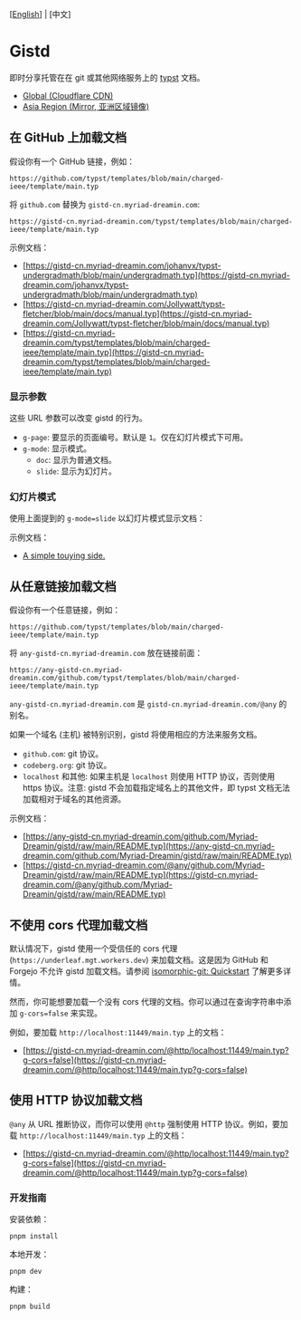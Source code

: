 <!-- This file is generated by `typlite README.typ` -->
\[[English](./README.typ)\] | \[中文\]
# Gistd

即时分享托管在在 git 或其他网络服务上的 [typst](https://typst.app) 文档。

- [Global (Cloudflare CDN)](https://gistd.myriad-dreamin.com)
- [Asia Region (Mirror, 亚洲区域镜像)](https://gistd-cn.myriad-dreamin.com)

## 在 GitHub 上加载文档

假设你有一个 GitHub 链接，例如：

```
https://github.com/typst/templates/blob/main/charged-ieee/template/main.typ
```

将 `github.com` 替换为 `gistd-cn.myriad-dreamin.com`:

```
https://gistd-cn.myriad-dreamin.com/typst/templates/blob/main/charged-ieee/template/main.typ
```

示例文档：

- [https://gistd-cn.myriad-dreamin.com/johanvx/typst-undergradmath/blob/main/undergradmath.typ](https://gistd-cn.myriad-dreamin.com/johanvx/typst-undergradmath/blob/main/undergradmath.typ)
- [https://gistd-cn.myriad-dreamin.com/Jollywatt/typst-fletcher/blob/main/docs/manual.typ](https://gistd-cn.myriad-dreamin.com/Jollywatt/typst-fletcher/blob/main/docs/manual.typ)
- [https://gistd-cn.myriad-dreamin.com/typst/templates/blob/main/charged-ieee/template/main.typ](https://gistd-cn.myriad-dreamin.com/typst/templates/blob/main/charged-ieee/template/main.typ)

### 显示参数

这些 URL 参数可以改变 gistd 的行为。

- `g-page`: 要显示的页面编号。默认是 `1`。仅在幻灯片模式下可用。
- `g-mode`: 显示模式。
  - `doc`: 显示为普通文档。
  - `slide`: 显示为幻灯片。

### 幻灯片模式

使用上面提到的 `g-mode=slide` 以幻灯片模式显示文档：

示例文档：

- [A simple touying side.](https://gistd-cn.myriad-dreamin.com/touying-typ/touying/blob/main/examples/simple.typ?g-mode=slide)

## 从任意链接加载文档

假设你有一个任意链接，例如：

```
https://github.com/typst/templates/blob/main/charged-ieee/template/main.typ
```

将 `any-gistd-cn.myriad-dreamin.com` 放在链接前面：

```
https://any-gistd-cn.myriad-dreamin.com/github.com/typst/templates/blob/main/charged-ieee/template/main.typ
```

`any-gistd-cn.myriad-dreamin.com` 是 `gistd-cn.myriad-dreamin.com/@any` 的别名。

如果一个域名 (主机) 被特别识别，gistd 将使用相应的方法来服务文档。

- `github.com`: git 协议。
- `codeberg.org`: git 协议。
- `localhost` 和其他: 如果主机是 `localhost` 则使用 HTTP 协议，否则使用 https 协议。注意: gistd 不会加载指定域名上的其他文件，即 typst 文档无法加载相对于域名的其他资源。

示例文档：

- [https://any-gistd-cn.myriad-dreamin.com/github.com/Myriad-Dreamin/gistd/raw/main/README.typ](https://any-gistd-cn.myriad-dreamin.com/github.com/Myriad-Dreamin/gistd/raw/main/README.typ)
- [https://gistd-cn.myriad-dreamin.com/@any/github.com/Myriad-Dreamin/gistd/raw/main/README.typ](https://gistd-cn.myriad-dreamin.com/@any/github.com/Myriad-Dreamin/gistd/raw/main/README.typ)

## 不使用 cors 代理加载文档

默认情况下，gistd 使用一个受信任的 cors 代理 (`https://underleaf.mgt.workers.dev`) 来加载文档。这是因为 GitHub 和 Forgejo 不允许 gistd 加载文档。请参阅 [isomorphic-git: Quickstart](https://isomorphic-git.org/docs/en/quickstart) 了解更多详情。

然而，你可能想要加载一个没有 cors 代理的文档。你可以通过在查询字符串中添加 `g-cors=false` 来实现。

例如，要加载 `http://localhost:11449/main.typ` 上的文档：

- [https://gistd-cn.myriad-dreamin.com/@http/localhost:11449/main.typ?g-cors=false](https://gistd-cn.myriad-dreamin.com/@http/localhost:11449/main.typ?g-cors=false)

## 使用 HTTP 协议加载文档

`@any` 从 URL 推断协议，而你可以使用 `@http` 强制使用 HTTP 协议。例如，要加载 `http://localhost:11449/main.typ` 上的文档：

- [https://gistd-cn.myriad-dreamin.com/@http/localhost:11449/main.typ?g-cors=false](https://gistd-cn.myriad-dreamin.com/@http/localhost:11449/main.typ?g-cors=false)

### 开发指南

安装依赖：

```
pnpm install
```

本地开发：

```
pnpm dev
```

构建：

```
pnpm build
```
